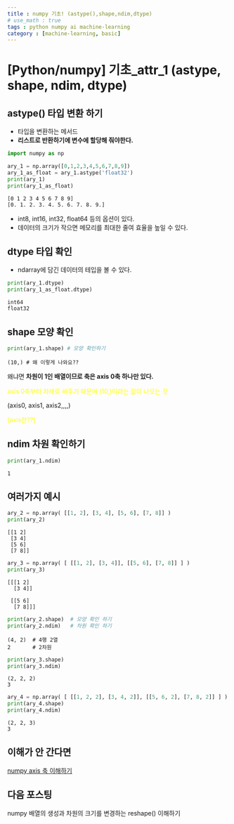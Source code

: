 ```yaml
---
title : numpy 기초! (astype(),shape,ndim,dtype)
# use_math : true
tags : python numpy ai machine-learning
category : [machine-learning, basic]
---
```

[Python/numpy]  기초_attr_1 (astype, shape, ndim, dtype)
=====

## astype() 타입 변환 하기
- 타입을 변환하는 메서드
- **리스트로 반환하기에 변수에 할당해 줘야한다.**


```python
import numpy as np
```


```python
ary_1 = np.array([0,1,2,3,4,5,6,7,8,9])
ary_1_as_float = ary_1.astype('float32')
print(ary_1)
print(ary_1_as_float)
```

    [0 1 2 3 4 5 6 7 8 9]
    [0. 1. 2. 3. 4. 5. 6. 7. 8. 9.]


- int8, int16, int32, float64 등의 옵션이 있다.
- 데이터의 크기가 작으면 메모리를 최대한 줄여 효율을 높일 수 있다.

## dtype 타입 확인
- ndarray에 담긴 데이터의 테입을 볼 수 있다.


```python
print(ary_1.dtype)
print(ary_1_as_float.dtype)
```

    int64
    float32


## shape 모양 확인


```python
print(ary_1.shape) # 모양 확인하기
```

    (10,) # 왜 이렇게 나와요??


왜냐면 **차원이 1인 배열이므로 축은 axis 0축 하나만 있다.**

<span style="color : yellow;">
axis 0축부터 차례로 써주기 때문에 (10,)이라는 값이 나오는 것
</span>

(axis0, axis1, axis2,,,,)

<span style = "color:yellow">[axis란??]</span>

## ndim 차원 확인하기


```python
print(ary_1.ndim)
```

    1


## 여러가지 예시


```python
ary_2 = np.array( [[1, 2], [3, 4], [5, 6], [7, 8]] )
print(ary_2)
```

    [[1 2]
     [3 4]
     [5 6]
     [7 8]]



```python
ary_3 = np.array( [ [[1, 2], [3, 4]], [[5, 6], [7, 8]] ] )
print(ary_3)
```

    [[[1 2]
      [3 4]]
    
     [[5 6]
      [7 8]]]



```python
print(ary_2.shape)  # 모양 확인 하기
print(ary_2.ndim)   # 차원 확인 하기
```

    (4, 2)  # 4행 2열
    2       # 2차원



```python
print(ary_3.shape)
print(ary_3.ndim)
```

    (2, 2, 2)
    3



```python
ary_4 = np.array( [ [[1, 2, 2], [3, 4, 2]], [[5, 6, 2], [7, 8, 2]] ] )
print(ary_4.shape)
print(ary_4.ndim)
```

    (2, 2, 3)
    3


## 이해가 안 간다면
<a href="https://kimgyeongmin-kr.github.io/posts/numpyaxis/">numpy axis 축 이해하기</a>

## 다음 포스팅
numpy 배열의 생성과 차원의 크기를 변경하는 reshape() 이해하기
